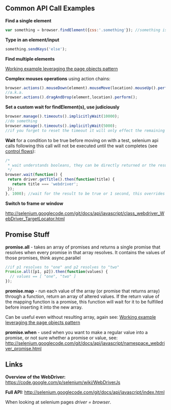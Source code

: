 Common API Call Examples
---------

**Find a single element**
```javascript
var something = browser.findElement({css:'.something'}); //something is a promise
```

**Type in an element/input**
```javascript
something.sendKeys('else');
```

**Find multiple elements**

[Working example leveraging the page objects pattern](https://github.dowjones.net/institutional/gulp-fiveby/blob/master/tests/smoke/bootstrap.js)

**Complex mouses operations** using action chains:

```javascript
browser.actions().mouseDown(element).mouseMove(location).mouseUp().perform();
//a.k.a.
browser.actions().dragAndDrop(element,location).perform();
```

**Set a custom wait for findElement(s), use judiciously**
```javascript
browser.manage().timeouts().implicitlyWait(10000);
//do something
browser.manage().timeouts().implicitlyWait(5000);
//if you forget to reset the timeout it will only effect the remaining tests in same file
```

**Wait** for a condition to be true before moving on with a test, selenium api calls following this call will not be executed until the wait completes (see [control flows](https://code.google.com/p/selenium/wiki/WebDriverJs#Control_Flows)):

```javascript
/*
 * wait understands booleans, they can be directly returned or the result of a promise
 */
browser.wait(function() {
 return driver.getTitle().then(function(title) {
   return title === 'webdriver';
 });
}, 1000); //wait for the result to be true or 1 second, this overrides implcit wait
```

**Switch to frame or window**

http://selenium.googlecode.com/git/docs/api/javascript/class_webdriver_WebDriver_TargetLocator.html

Promise Stuff
-------

**promise.all** - takes an array of promises and returns a single promise that resolves when every promise in that array resolves. It contains the values of those promises, think async.parallel
```javascript
//if p1 resolves to "one" and p2 resolves to "two"
Promise.all([p1, p2]).then(function(values) {
  // values == [ "one", "two" ]
});
```

**promise.map** - run each value of the array (or promise that returns array) through a function, return an array of altered values. If the return value of the mapping function is a promise, this function will wait for it to be fulfilled before inserting it into the new array.

Can be useful even without resulting array, again see: [Working example leveraging the page objects pattern](https://github.dowjones.net/institutional/gulp-fiveby/blob/master/tests/smoke/bootstrap.js)

**promise.when** - used when you want to make a regular value into a promise, or not sure whether a promise or value, see: http://selenium.googlecode.com/git/docs/api/javascript/namespace_webdriver_promise.html

Links
------

**Overview of the WebDriver:** https://code.google.com/p/selenium/wiki/WebDriverJs

**Full API:** http://selenium.googlecode.com/git/docs/api/javascript/index.html

When looking at selenium pages *driver = browser*.
